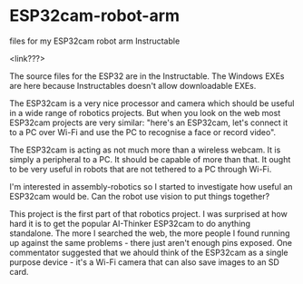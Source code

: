 # ESP32cam-robot-arm
files for my ESP32cam robot arm Instructable

<link???>

The source files for the ESP32 are in the Instructable. The Windows EXEs are here because Instructables doesn't allow downloadable EXEs.

The ESP32cam is a very nice processor and camera which should be useful in a wide range of robotics projects. But when you look on the web most ESP32cam projects are very similar: "here's an ESP32cam, let's connect it to a PC over Wi-Fi and use the PC to recognise a face or record video". 

The ESP32cam is acting as not much more than a wireless webcam. It is simply a peripheral to a PC. It should be capable of more than that. It ought to be very useful in robots that are not tethered to a PC through Wi-Fi.

I'm interested in assembly-robotics so I started to investigate how useful an ESP32cam would be. Can the robot use vision to put things together? 

This project is the first part of that robotics project. I was surprised at how hard it is to get the popular AI-Thinker ESP32cam to do anything standalone. The more I searched the web, the more people I found running up against the same problems - there just aren't enough pins exposed. One commentator suggested that we ahould think of the ESP32cam as a single purpose device - it's a Wi-Fi camera that can also save images to an SD card. 
